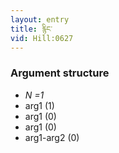 ```yaml
---
layout: entry
title: རྙིང་
vid: Hill:0627
---
```

### Argument structure
* _N =1_
* arg1 (1)
* arg1 (0)
* arg1 (0)
* arg1-arg2 (0)
